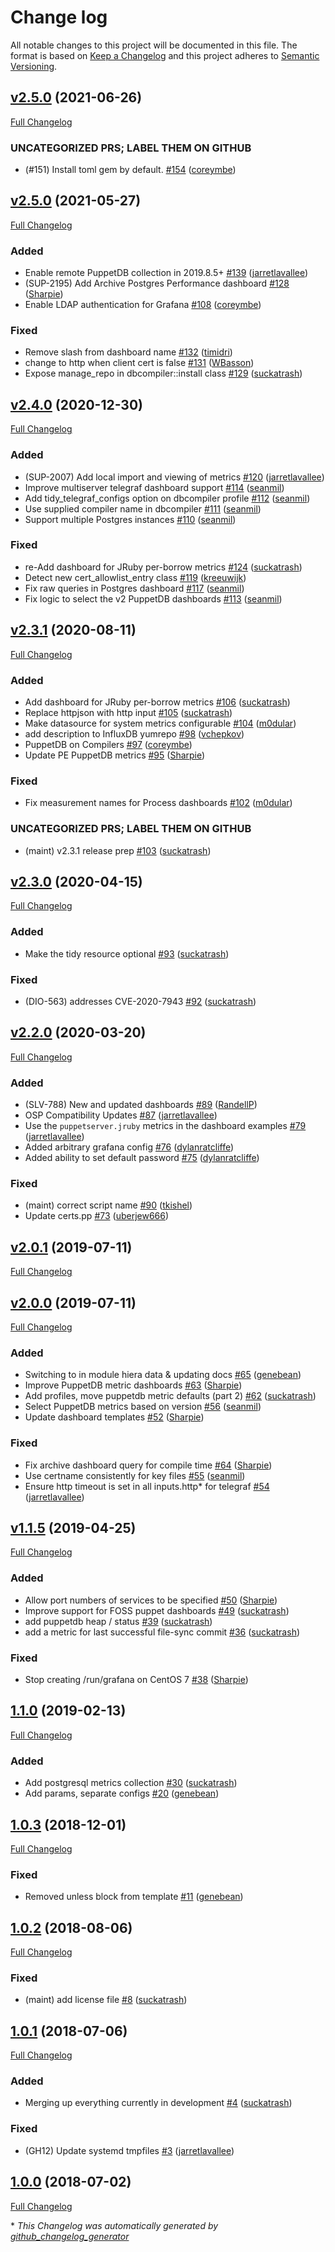 # Change log

All notable changes to this project will be documented in this file. The format is based on [Keep a Changelog](http://keepachangelog.com/en/1.0.0/) and this project adheres to [Semantic Versioning](http://semver.org).

## [v2.5.0](https://github.com/puppetlabs/puppet_metrics_dashboard/tree/v2.5.0) (2021-06-26)

[Full Changelog](https://github.com/puppetlabs/puppet_metrics_dashboard/compare/v2.5.0...v2.5.0)

### UNCATEGORIZED PRS; LABEL THEM ON GITHUB

- \(\#151\) Install toml gem by default. [\#154](https://github.com/puppetlabs/puppet_metrics_dashboard/pull/154) ([coreymbe](https://github.com/coreymbe))

## [v2.5.0](https://github.com/puppetlabs/puppet_metrics_dashboard/tree/v2.5.0) (2021-05-27)

[Full Changelog](https://github.com/puppetlabs/puppet_metrics_dashboard/compare/v2.4.0...v2.5.0)

### Added

- Enable remote PuppetDB collection in 2019.8.5+ [\#139](https://github.com/puppetlabs/puppet_metrics_dashboard/pull/139) ([jarretlavallee](https://github.com/jarretlavallee))
- \(SUP-2195\) Add Archive Postgres Performance dashboard [\#128](https://github.com/puppetlabs/puppet_metrics_dashboard/pull/128) ([Sharpie](https://github.com/Sharpie))
- Enable LDAP authentication for Grafana [\#108](https://github.com/puppetlabs/puppet_metrics_dashboard/pull/108) ([coreymbe](https://github.com/coreymbe))

### Fixed

- Remove slash from dashboard name [\#132](https://github.com/puppetlabs/puppet_metrics_dashboard/pull/132) ([timidri](https://github.com/timidri))
- change to http when client cert is false [\#131](https://github.com/puppetlabs/puppet_metrics_dashboard/pull/131) ([WBasson](https://github.com/WBasson))
- Expose manage\_repo in dbcompiler::install class [\#129](https://github.com/puppetlabs/puppet_metrics_dashboard/pull/129) ([suckatrash](https://github.com/suckatrash))

## [v2.4.0](https://github.com/puppetlabs/puppet_metrics_dashboard/tree/v2.4.0) (2020-12-30)

[Full Changelog](https://github.com/puppetlabs/puppet_metrics_dashboard/compare/v2.3.1...v2.4.0)

### Added

- \(SUP-2007\) Add local import and viewing of metrics [\#120](https://github.com/puppetlabs/puppet_metrics_dashboard/pull/120) ([jarretlavallee](https://github.com/jarretlavallee))
- Improve multiserver telegraf dashboard support [\#114](https://github.com/puppetlabs/puppet_metrics_dashboard/pull/114) ([seanmil](https://github.com/seanmil))
- Add tidy\_telegraf\_configs option on dbcompiler profile [\#112](https://github.com/puppetlabs/puppet_metrics_dashboard/pull/112) ([seanmil](https://github.com/seanmil))
- Use supplied compiler name in dbcompiler [\#111](https://github.com/puppetlabs/puppet_metrics_dashboard/pull/111) ([seanmil](https://github.com/seanmil))
- Support multiple Postgres instances [\#110](https://github.com/puppetlabs/puppet_metrics_dashboard/pull/110) ([seanmil](https://github.com/seanmil))

### Fixed

- re-Add dashboard for JRuby per-borrow metrics [\#124](https://github.com/puppetlabs/puppet_metrics_dashboard/pull/124) ([suckatrash](https://github.com/suckatrash))
- Detect new cert\_allowlist\_entry class [\#119](https://github.com/puppetlabs/puppet_metrics_dashboard/pull/119) ([kreeuwijk](https://github.com/kreeuwijk))
- Fix raw queries in Postgres dashboard [\#117](https://github.com/puppetlabs/puppet_metrics_dashboard/pull/117) ([seanmil](https://github.com/seanmil))
- Fix logic to select the v2 PuppetDB dashboards [\#113](https://github.com/puppetlabs/puppet_metrics_dashboard/pull/113) ([seanmil](https://github.com/seanmil))

## [v2.3.1](https://github.com/puppetlabs/puppet_metrics_dashboard/tree/v2.3.1) (2020-08-11)

[Full Changelog](https://github.com/puppetlabs/puppet_metrics_dashboard/compare/v2.3.0...v2.3.1)

### Added

- Add dashboard for JRuby per-borrow metrics [\#106](https://github.com/puppetlabs/puppet_metrics_dashboard/pull/106) ([suckatrash](https://github.com/suckatrash))
- Replace httpjson with http input [\#105](https://github.com/puppetlabs/puppet_metrics_dashboard/pull/105) ([suckatrash](https://github.com/suckatrash))
- Make datasource for system metrics configurable [\#104](https://github.com/puppetlabs/puppet_metrics_dashboard/pull/104) ([m0dular](https://github.com/m0dular))
- add description to InfluxDB yumrepo [\#98](https://github.com/puppetlabs/puppet_metrics_dashboard/pull/98) ([vchepkov](https://github.com/vchepkov))
- PuppetDB on Compilers [\#97](https://github.com/puppetlabs/puppet_metrics_dashboard/pull/97) ([coreymbe](https://github.com/coreymbe))
- Update PE PuppetDB metrics [\#95](https://github.com/puppetlabs/puppet_metrics_dashboard/pull/95) ([Sharpie](https://github.com/Sharpie))

### Fixed

- Fix measurement names for Process dashboards [\#102](https://github.com/puppetlabs/puppet_metrics_dashboard/pull/102) ([m0dular](https://github.com/m0dular))

### UNCATEGORIZED PRS; LABEL THEM ON GITHUB

- \(maint\) v2.3.1 release prep [\#103](https://github.com/puppetlabs/puppet_metrics_dashboard/pull/103) ([suckatrash](https://github.com/suckatrash))

## [v2.3.0](https://github.com/puppetlabs/puppet_metrics_dashboard/tree/v2.3.0) (2020-04-15)

[Full Changelog](https://github.com/puppetlabs/puppet_metrics_dashboard/compare/v2.2.0...v2.3.0)

### Added

- Make the tidy resource optional [\#93](https://github.com/puppetlabs/puppet_metrics_dashboard/pull/93) ([suckatrash](https://github.com/suckatrash))

### Fixed

- \(DIO-563\) addresses CVE-2020-7943 [\#92](https://github.com/puppetlabs/puppet_metrics_dashboard/pull/92) ([suckatrash](https://github.com/suckatrash))

## [v2.2.0](https://github.com/puppetlabs/puppet_metrics_dashboard/tree/v2.2.0) (2020-03-20)

[Full Changelog](https://github.com/puppetlabs/puppet_metrics_dashboard/compare/v2.0.1...v2.2.0)

### Added

- \(SLV-788\) New and updated dashboards [\#89](https://github.com/puppetlabs/puppet_metrics_dashboard/pull/89) ([RandellP](https://github.com/RandellP))
- OSP Compatibility Updates [\#87](https://github.com/puppetlabs/puppet_metrics_dashboard/pull/87) ([jarretlavallee](https://github.com/jarretlavallee))
- Use the `puppetserver.jruby` metrics in the dashboard examples [\#79](https://github.com/puppetlabs/puppet_metrics_dashboard/pull/79) ([jarretlavallee](https://github.com/jarretlavallee))
- Added arbitrary grafana config [\#76](https://github.com/puppetlabs/puppet_metrics_dashboard/pull/76) ([dylanratcliffe](https://github.com/dylanratcliffe))
- Added ability to set default password [\#75](https://github.com/puppetlabs/puppet_metrics_dashboard/pull/75) ([dylanratcliffe](https://github.com/dylanratcliffe))

### Fixed

- \(maint\) correct script name [\#90](https://github.com/puppetlabs/puppet_metrics_dashboard/pull/90) ([tkishel](https://github.com/tkishel))
- Update certs.pp [\#73](https://github.com/puppetlabs/puppet_metrics_dashboard/pull/73) ([uberjew666](https://github.com/uberjew666))

## [v2.0.1](https://github.com/puppetlabs/puppet_metrics_dashboard/tree/v2.0.1) (2019-07-11)

[Full Changelog](https://github.com/puppetlabs/puppet_metrics_dashboard/compare/v2.0.0...v2.0.1)

## [v2.0.0](https://github.com/puppetlabs/puppet_metrics_dashboard/tree/v2.0.0) (2019-07-11)

[Full Changelog](https://github.com/puppetlabs/puppet_metrics_dashboard/compare/v1.1.5...v2.0.0)

### Added

- Switching to in module hiera data & updating docs [\#65](https://github.com/puppetlabs/puppet_metrics_dashboard/pull/65) ([genebean](https://github.com/genebean))
- Improve PuppetDB metric dashboards [\#63](https://github.com/puppetlabs/puppet_metrics_dashboard/pull/63) ([Sharpie](https://github.com/Sharpie))
- Add profiles, move puppetdb metric defaults \(part 2\) [\#62](https://github.com/puppetlabs/puppet_metrics_dashboard/pull/62) ([suckatrash](https://github.com/suckatrash))
- Select PuppetDB metrics based on version [\#56](https://github.com/puppetlabs/puppet_metrics_dashboard/pull/56) ([seanmil](https://github.com/seanmil))
- Update dashboard templates [\#52](https://github.com/puppetlabs/puppet_metrics_dashboard/pull/52) ([Sharpie](https://github.com/Sharpie))

### Fixed

- Fix archive dashboard query for compile time [\#64](https://github.com/puppetlabs/puppet_metrics_dashboard/pull/64) ([Sharpie](https://github.com/Sharpie))
- Use certname consistently for key files [\#55](https://github.com/puppetlabs/puppet_metrics_dashboard/pull/55) ([seanmil](https://github.com/seanmil))
- Ensure http timeout is set in all inputs.http\* for telegraf [\#54](https://github.com/puppetlabs/puppet_metrics_dashboard/pull/54) ([jarretlavallee](https://github.com/jarretlavallee))

## [v1.1.5](https://github.com/puppetlabs/puppet_metrics_dashboard/tree/v1.1.5) (2019-04-25)

[Full Changelog](https://github.com/puppetlabs/puppet_metrics_dashboard/compare/1.1.0...v1.1.5)

### Added

- Allow port numbers of services to be specified [\#50](https://github.com/puppetlabs/puppet_metrics_dashboard/pull/50) ([Sharpie](https://github.com/Sharpie))
- Improve support for FOSS puppet dashboards [\#49](https://github.com/puppetlabs/puppet_metrics_dashboard/pull/49) ([suckatrash](https://github.com/suckatrash))
- add puppetdb heap / status [\#39](https://github.com/puppetlabs/puppet_metrics_dashboard/pull/39) ([suckatrash](https://github.com/suckatrash))
- add a metric for last successful file-sync commit [\#36](https://github.com/puppetlabs/puppet_metrics_dashboard/pull/36) ([suckatrash](https://github.com/suckatrash))

### Fixed

- Stop creating /run/grafana on CentOS 7 [\#38](https://github.com/puppetlabs/puppet_metrics_dashboard/pull/38) ([Sharpie](https://github.com/Sharpie))

## [1.1.0](https://github.com/puppetlabs/puppet_metrics_dashboard/tree/1.1.0) (2019-02-13)

[Full Changelog](https://github.com/puppetlabs/puppet_metrics_dashboard/compare/1.0.3...1.1.0)

### Added

- Add postgresql metrics collection [\#30](https://github.com/puppetlabs/puppet_metrics_dashboard/pull/30) ([suckatrash](https://github.com/suckatrash))
- Add params, separate configs [\#20](https://github.com/puppetlabs/puppet_metrics_dashboard/pull/20) ([genebean](https://github.com/genebean))

## [1.0.3](https://github.com/puppetlabs/puppet_metrics_dashboard/tree/1.0.3) (2018-12-01)

[Full Changelog](https://github.com/puppetlabs/puppet_metrics_dashboard/compare/1.0.2...1.0.3)

### Fixed

- Removed unless block from template [\#11](https://github.com/puppetlabs/puppet_metrics_dashboard/pull/11) ([genebean](https://github.com/genebean))

## [1.0.2](https://github.com/puppetlabs/puppet_metrics_dashboard/tree/1.0.2) (2018-08-06)

[Full Changelog](https://github.com/puppetlabs/puppet_metrics_dashboard/compare/1.0.1...1.0.2)

### Fixed

- \(maint\) add license file [\#8](https://github.com/puppetlabs/puppet_metrics_dashboard/pull/8) ([suckatrash](https://github.com/suckatrash))

## [1.0.1](https://github.com/puppetlabs/puppet_metrics_dashboard/tree/1.0.1) (2018-07-06)

[Full Changelog](https://github.com/puppetlabs/puppet_metrics_dashboard/compare/1.0.0...1.0.1)

### Added

- Merging up everything currently in development [\#4](https://github.com/puppetlabs/puppet_metrics_dashboard/pull/4) ([suckatrash](https://github.com/suckatrash))

### Fixed

- \(GH12\) Update systemd tmpfiles [\#3](https://github.com/puppetlabs/puppet_metrics_dashboard/pull/3) ([jarretlavallee](https://github.com/jarretlavallee))

## [1.0.0](https://github.com/puppetlabs/puppet_metrics_dashboard/tree/1.0.0) (2018-07-02)

[Full Changelog](https://github.com/puppetlabs/puppet_metrics_dashboard/compare/f3f1e9fcc37b55ac53619e2c47baa2cf0eeab838...1.0.0)



\* *This Changelog was automatically generated by [github_changelog_generator](https://github.com/github-changelog-generator/github-changelog-generator)*
